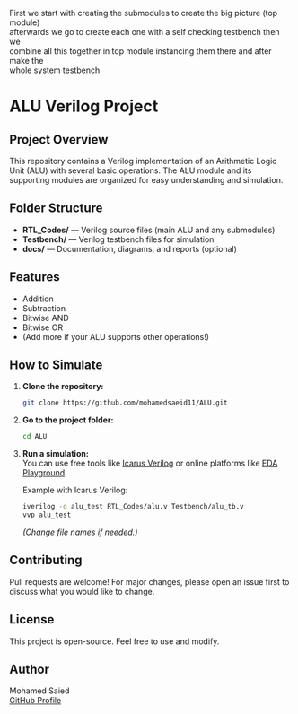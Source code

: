 First we start with creating the submodules to create the big picture (top module)  
afterwards we go to create each one with a self checking testbench then we  
combine all this together in top module instancing them there and after make the  
whole system testbench 

# ALU Verilog Project

## Project Overview
This repository contains a Verilog implementation of an Arithmetic Logic Unit (ALU) with several basic operations. The ALU module and its supporting modules are organized for easy understanding and simulation.

## Folder Structure
- **RTL_Codes/** — Verilog source files (main ALU and any submodules)
- **Testbench/** — Verilog testbench files for simulation
- **docs/** — Documentation, diagrams, and reports (optional)

## Features
- Addition
- Subtraction
- Bitwise AND
- Bitwise OR
- (Add more if your ALU supports other operations!)

## How to Simulate

1. **Clone the repository:**
   ```bash
   git clone https://github.com/mohamedsaeid11/ALU.git
   ```

2. **Go to the project folder:**
   ```bash
   cd ALU
   ```

3. **Run a simulation:**  
   You can use free tools like [Icarus Verilog](http://iverilog.icarus.com/) or online platforms like [EDA Playground](https://edaplayground.com/).

   Example with Icarus Verilog:
   ```bash
   iverilog -o alu_test RTL_Codes/alu.v Testbench/alu_tb.v
   vvp alu_test
   ```
   *(Change file names if needed.)*

## Contributing
Pull requests are welcome! For major changes, please open an issue first to discuss what you would like to change.

## License
This project is open-source. Feel free to use and modify.

## Author
Mohamed Saied  
[GitHub Profile](https://github.com/mohamedsaeid11)